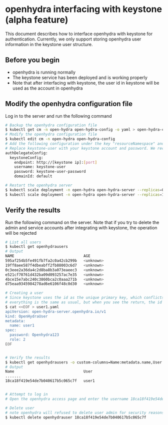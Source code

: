 # openhydra interfacing with keystone (alpha feature)

This document describes how to interface openhydra with keystone for authentication. Currently, we only support storing openhydra user information in the keystone user structure.

## Before you begin

* openhydra is running normally
* The keystone service has been deployed and is working properly
* Note that after interfacing with keystone, the user id in keystone will be used as the account in openhydra

## Modify the openhydra configuration file

Log in to the server and run the following command

```bash
# Backup the openhydra configuration file
$ kubectl get cm -n open-hydra open-hydra-config -o yaml > open-hydra-config.yaml
# Modify the openhydra configuration file
$ kubectl edit cm -n open-hydra open-hydra-config
# Add the following configuration under the key "resourceNamespace" and save and exit
# Replace keystone-user with your keystone account and password. We recommend that you use the admin account here
authDelegateConfig:
  keystoneConfig:
    endpoint: http://[keystone ip]:[port]
    username: keystone-user
    password: keystone-user-password
    domainId: default

# Restart the openhydra server
$ kubectl scale deployment -n open-hydra open-hydra-server --replicas=0
$ kubectl scale deployment -n open-hydra open-hydra-server --replicas=1
```

## Verify the results

Run the following command on the server. Note that if you try to delete the admin and service accounts after integrating with keystone, the operation will be rejected

```bash
# List all users
$ kubectl get openhydrausers
# Output
NAME                               AGE
595af254b5fe491fb7fa2c0a42cb299b   <unknown>
19ff8aee587f4dbeabff2fb88003c6d7   <unknown>
0c3eee2a36da4c2d8ba8b3a073eaeec3   <unknown>
e521cf70761d432ba09d093257ac7e35   <unknown>
4bce15e7abc240c3860bca2c0aaa271b   <unknown>
d75eaa9345984278ad6e6106f48c0d30   <unknown>

# Creating a user
# Since keystone uses the id as the unique primary key, which conflicts with the k8s concept, we will change the id to the login name. When creating a user,
# everything is the same as usual, but when you see the return, the id in keystone will be used as the account
$ cat <<EOF > user1.yaml
apiVersion: open-hydra-server.openhydra.io/v1
kind: OpenHydraUser
metadata:
  name: user1
spec:
  password: Openhydra123
  role: 2
EOF


# Verify the results
$ kubectl get openhydrausers -o custom-columns=Name:metadata.name,User:.spec.chineseName
# Output
Name                               User
.......
18ca18f419e54de7b040617b5c065c7f   user1


# Attempt to log in
# Open the openhydra access page and enter the username 18ca18f419e54de7b040617b5c065c7f and password Openhydra123

# Delete user
# note openhydra will refused to delete user admin for security reasons when use keystone as the authentication plugin
$ kubectl delete openhydrauser 18ca18f419e54de7b040617b5c065c7f
```